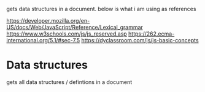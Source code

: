gets data structures in a document. below is what i am using as references

https://developer.mozilla.org/en-US/docs/Web/JavaScript/Reference/Lexical_grammar
https://www.w3schools.com/js/js_reserved.asp
https://262.ecma-international.org/5.1/#sec-7.5
https://dyclassroom.com/js/js-basic-concepts

# Data structures

gets all data structures / defintions in a document
